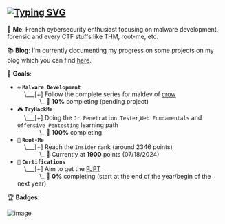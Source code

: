 ## [![Typing SVG](https://readme-typing-svg.demolab.com?font=Fira+Code&duration=2000&pause=500&color=71EAFF&background=FFFFFF00&vCenter=true&random=false&width=540&height=40&lines=Learning+malware+development;Breaking+TryHackMe+boxes;Completing+root-me+challenges)](https://git.io/typing-svg)

💭 **Me**: French cybersecurity enthusiast focusing on malware development, forensic and every CTF stuffs like THM, root-me, etc.

📚 **Blog**: I'm currently documenting my progress on some projects on my blog which you can find [here](https://meitoka.gitbook.io/meitoka-blog).

🎯 **Goals**: 

- `☢️` **`Malware Development`**<br>
&nbsp;&nbsp;&nbsp;&nbsp;\\___[+] Follow the complete series for maldev of [crow](https://www.crow.rip/crows-nest/mal/dev)<br>
&nbsp;&nbsp;&nbsp;&nbsp;&nbsp;&nbsp;&nbsp;&nbsp;&nbsp;&nbsp;&nbsp;&nbsp;&nbsp;\\\_ 🔋 **10%** completing (pending project)
- `🎮` **`TryHackMe`**<br>
&nbsp;&nbsp;&nbsp;&nbsp;\\___[+] Doing the `Jr Penetration Tester`,`Web Fundamentals` and `Offensive Pentesting` learning path<br>
&nbsp;&nbsp;&nbsp;&nbsp;&nbsp;&nbsp;&nbsp;&nbsp;&nbsp;&nbsp;&nbsp;&nbsp;&nbsp;\\\_ 🔋 **100%** completing
- `🫚` **`Root-Me`**<br>
&nbsp;&nbsp;&nbsp;&nbsp;\\___[+] Reach the `Insider` rank (around 2346 points)<br>
&nbsp;&nbsp;&nbsp;&nbsp;&nbsp;&nbsp;&nbsp;&nbsp;&nbsp;&nbsp;&nbsp;&nbsp;&nbsp;\\\_ 🔋 Currently at **1900** points (07/18/2024)
- `🔖` **`Certifications`**<br>
&nbsp;&nbsp;&nbsp;&nbsp;\\___[+] Aim to get the [PJPT](https://certifications.tcm-sec.com/pjpt/)<br>
&nbsp;&nbsp;&nbsp;&nbsp;&nbsp;&nbsp;&nbsp;&nbsp;&nbsp;&nbsp;&nbsp;&nbsp;&nbsp;\\\_ 🔋 **0%** completing (start at the end of the year/begin of the next year)

:trophy: **Badges**:

![image](https://tryhackme-badges.s3.amazonaws.com/FzFStormZ.png)

